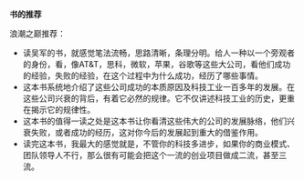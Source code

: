 **书的推荐**

浪潮之巅推荐：
* 读吴军的书，就感觉笔法流畅，思路清晰，条理分明。给人一种以一个旁观者的身份，看，像AT&T，思科，微软，苹果，谷歌等这些大公司，看他们成功的经验，失败的经验，在这个过程中为什么成功，经历了哪些事情。
* 这本书系统地介绍了这些公司成功的本质原因及科技工业一百多年的发展。在这些公司兴衰的背后，有着它必然的规律。它不仅讲述科技工业的历史，更重在揭示它的规律性。
* 这本书的值得一读之处是这本书让你看清这些伟大的公司的发展脉络，他们兴衰失败，或者成功的经历，这对你今后的发展起到重大的借鉴作用。
* 读完这本书，我最大的感觉就是，不管你的科技多进步，如果你的商业模式、团队领导人不行，那么很有可能会把这个一流的创业项目做成二流，甚至三流。